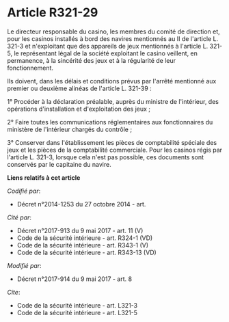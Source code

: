 # Article R321-29

Le directeur responsable du casino, les membres du comité de direction et, pour les casinos installés à bord des navires
mentionnés au II de l'article L. 321-3 et n'exploitant que des appareils de jeux mentionnés à l'article L. 321-5, le
représentant légal de la société exploitant le casino veillent, en permanence, à la sincérité des jeux et à la régularité de
leur fonctionnement.

Ils doivent, dans les délais et conditions prévus par l'arrêté mentionné aux premier ou deuxième alinéas de l'article L.
321-39 :

1° Procéder à la déclaration préalable, auprès du ministre de l'intérieur, des opérations d'installation et d'exploitation
des jeux ;

2° Faire toutes les communications réglementaires aux fonctionnaires du ministère de l'intérieur chargés du contrôle ;

3° Conserver dans l'établissement les pièces de comptabilité spéciale des jeux et les pièces de la comptabilité commerciale.
Pour les casinos régis par l'article L. 321-3, lorsque cela n'est pas possible, ces documents sont conservés par le capitaine
du navire.

**Liens relatifs à cet article**

_Codifié par_:

  - Décret n°2014-1253 du 27 octobre 2014 - art.

_Cité par_:

  - Décret n°2017-913 du 9 mai 2017 - art. 11 (V)
  - Code de la sécurité intérieure - art. R324-1 (VD)
  - Code de la sécurité intérieure - art. R343-1 (V)
  - Code de la sécurité intérieure - art. R343-13 (VD)

_Modifié par_:

  - Décret n°2017-914 du 9 mai 2017 - art. 8

_Cite_:

  - Code de la sécurité intérieure - art. L321-3
  - Code de la sécurité intérieure - art. L321-5
